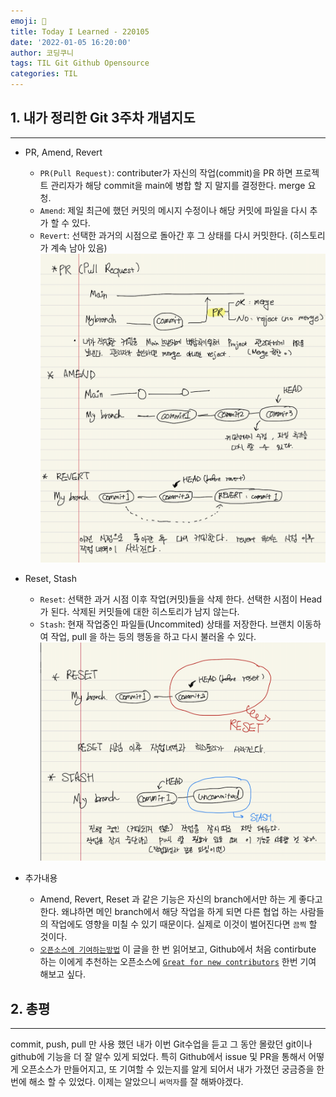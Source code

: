 ```yaml
---
emoji: 👐
title: Today I Learned - 220105
date: '2022-01-05 16:20:00'
author: 코딩쿠니
tags: TIL Git Github Opensource
categories: TIL
---
```


## 1. 내가 정리한 Git 3주차 개념지도
___

* PR, Amend, Revert
  * `PR(Pull Request)`: contributer가 자신의 작업(commit)을 PR 하면 프로젝트 관리자가 해당 commit을 main에 병합 할 지 말지를 결정한다. merge 요청.
  * `Amend`: 제일 최근에 했던 커밋의 메시지 수정이나 해당 커밋에 파일을 다시 추가 할 수 있다.
  * `Revert`: 선택한 과거의 시점으로 돌아간 후 그 상태를 다시 커밋한다. (히스토리가 계속 남아 있음)
  ![PR,Amend,Revert](./git-pr-amend-revert.png)

* Reset, Stash
  * `Reset`: 선택한 과거 시점 이후 작업(커밋)들을 삭제 한다. 선택한 시점이 Head가 된다. 삭제된 커밋들에 대한 히스토리가 남지 않는다.
  * `Stash`: 현재 작업중인 파일들(Uncommited) 상태를 저장한다. 브랜치 이동하여 작업, pull 을 하는 등의 행동을 하고 다시 불러올 수 있다.
  ![Reset,Statsh](./git-reset-stash.png)

* 추가내용
  * Amend, Revert, Reset 과 같은 기능은 자신의 branch에서만 하는 게 좋다고 한다. 왜냐하면 메인 branch에서 해당 작업을 하게 되면 다른 협업 하는 사람들의 작업에도 영향을 미칠 수 있기 때문이다. 실제로 이것이 벌어진다면 `끔찍` 할 것이다.
  * [`오픈소스에 기여하는방법`](https://opensource.guide/ko/how-to-contribute/) 이 글을 한 번 읽어보고, Github에서 처음 contirbute 하는 이에게 추천하는 오픈소스에 [`Great for new contributors`](https://opensource.guide/ko/how-to-contribute/) 한번 기여 해보고 싶다.

## 2. 총평
___
  commit, push, pull 만 사용 했던 내가 이번 Git수업을 듣고 그 동안 몰랐던 git이나 github에 기능을 더 잘 알수 있게 되었다. 특히 Github에서 issue 및 PR을 통해서 어떻게 오픈소스가 만들어지고, 또 기여할 수 있는지를 알게 되어서 내가 가졌던 궁금증을 한번에 해소 할 수 있었다. 이제는 알았으니 `써먹자`를 잘 해봐야겠다.

```toc
```